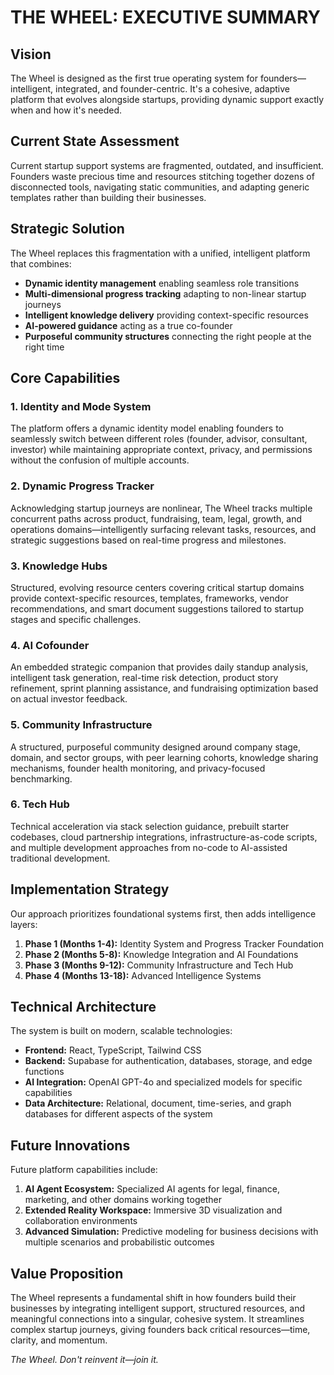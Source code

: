 # THE WHEEL: EXECUTIVE SUMMARY

## Vision

The Wheel is designed as the first true operating system for founders—intelligent, integrated, and founder-centric. It's a cohesive, adaptive platform that evolves alongside startups, providing dynamic support exactly when and how it's needed.

## Current State Assessment

Current startup support systems are fragmented, outdated, and insufficient. Founders waste precious time and resources stitching together dozens of disconnected tools, navigating static communities, and adapting generic templates rather than building their businesses.

## Strategic Solution

The Wheel replaces this fragmentation with a unified, intelligent platform that combines:

- **Dynamic identity management** enabling seamless role transitions
- **Multi-dimensional progress tracking** adapting to non-linear startup journeys
- **Intelligent knowledge delivery** providing context-specific resources
- **AI-powered guidance** acting as a true co-founder
- **Purposeful community structures** connecting the right people at the right time

## Core Capabilities

### 1. Identity and Mode System

The platform offers a dynamic identity model enabling founders to seamlessly switch between different roles (founder, advisor, consultant, investor) while maintaining appropriate context, privacy, and permissions without the confusion of multiple accounts.

### 2. Dynamic Progress Tracker

Acknowledging startup journeys are nonlinear, The Wheel tracks multiple concurrent paths across product, fundraising, team, legal, growth, and operations domains—intelligently surfacing relevant tasks, resources, and strategic suggestions based on real-time progress and milestones.

### 3. Knowledge Hubs

Structured, evolving resource centers covering critical startup domains provide context-specific resources, templates, frameworks, vendor recommendations, and smart document suggestions tailored to startup stages and specific challenges.

### 4. AI Cofounder

An embedded strategic companion that provides daily standup analysis, intelligent task generation, real-time risk detection, product story refinement, sprint planning assistance, and fundraising optimization based on actual investor feedback.

### 5. Community Infrastructure

A structured, purposeful community designed around company stage, domain, and sector groups, with peer learning cohorts, knowledge sharing mechanisms, founder health monitoring, and privacy-focused benchmarking.

### 6. Tech Hub

Technical acceleration via stack selection guidance, prebuilt starter codebases, cloud partnership integrations, infrastructure-as-code scripts, and multiple development approaches from no-code to AI-assisted traditional development.

## Implementation Strategy

Our approach prioritizes foundational systems first, then adds intelligence layers:

1. **Phase 1 (Months 1-4):** Identity System and Progress Tracker Foundation
2. **Phase 2 (Months 5-8):** Knowledge Integration and AI Foundations
3. **Phase 3 (Months 9-12):** Community Infrastructure and Tech Hub
4. **Phase 4 (Months 13-18):** Advanced Intelligence Systems

## Technical Architecture

The system is built on modern, scalable technologies:

- **Frontend:** React, TypeScript, Tailwind CSS
- **Backend:** Supabase for authentication, databases, storage, and edge functions
- **AI Integration:** OpenAI GPT-4o and specialized models for specific capabilities
- **Data Architecture:** Relational, document, time-series, and graph databases for different aspects of the system

## Future Innovations

Future platform capabilities include:

1. **AI Agent Ecosystem:** Specialized AI agents for legal, finance, marketing, and other domains working together
2. **Extended Reality Workspace:** Immersive 3D visualization and collaboration environments
3. **Advanced Simulation:** Predictive modeling for business decisions with multiple scenarios and probabilistic outcomes

## Value Proposition

The Wheel represents a fundamental shift in how founders build their businesses by integrating intelligent support, structured resources, and meaningful connections into a singular, cohesive system. It streamlines complex startup journeys, giving founders back critical resources—time, clarity, and momentum.

*The Wheel. Don't reinvent it—join it.*
